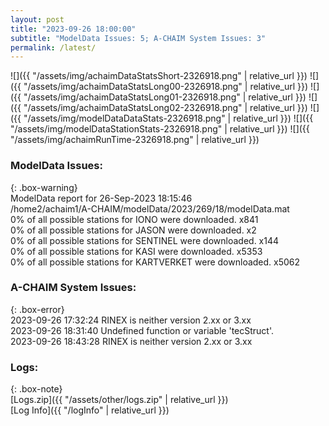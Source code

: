 ```yaml
---
layout: post
title: "2023-09-26 18:00:00"
subtitle: "ModelData Issues: 5; A-CHAIM System Issues: 3"
permalink: /latest/
---
```


![]({{ "/assets/img/achaimDataStatsShort-2326918.png" | relative_url }})
![]({{ "/assets/img/achaimDataStatsLong00-2326918.png" | relative_url }})
![]({{ "/assets/img/achaimDataStatsLong01-2326918.png" | relative_url }})
![]({{ "/assets/img/achaimDataStatsLong02-2326918.png" | relative_url }})
![]({{ "/assets/img/modelDataDataStats-2326918.png" | relative_url }})
![]({{ "/assets/img/modelDataStationStats-2326918.png" | relative_url }})
![]({{ "/assets/img/achaimRunTime-2326918.png" | relative_url }})


### ModelData Issues:  
  
{: .box-warning}  
 ModelData report for 26-Sep-2023 18:15:46   
 /home2/achaim1/A-CHAIM/modelData/2023/269/18/modelData.mat   
 0% of all possible stations for IONO were downloaded. x841   
 0% of all possible stations for JASON were downloaded. x2   
 0% of all possible stations for SENTINEL were downloaded. x144   
 0% of all possible stations for KASI were downloaded. x5353   
 0% of all possible stations for KARTVERKET were downloaded. x5062   
  
### A-CHAIM System Issues:  
  
{: .box-error}  
2023-09-26 17:32:24 RINEX is neither version 2.xx or 3.xx  
2023-09-26 18:31:40 Undefined function or variable 'tecStruct'.  
2023-09-26 18:43:28 RINEX is neither version 2.xx or 3.xx  

### Logs:  
  
{: .box-note}  
[Logs.zip]({{ "/assets/other/logs.zip" | relative_url }})  
[Log Info]({{ "/logInfo" | relative_url }})  
